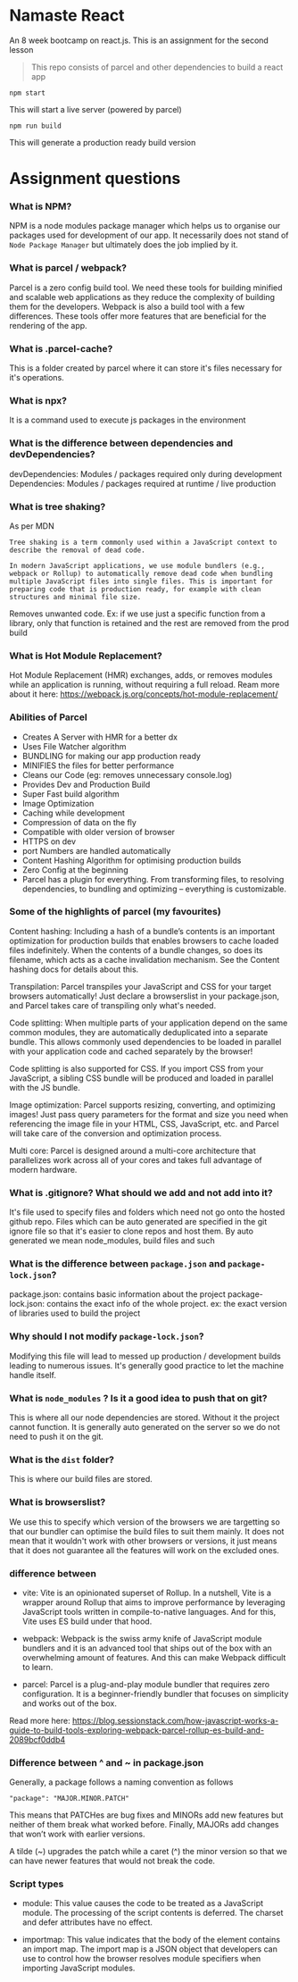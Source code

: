 # Namaste React 
An 8 week bootcamp on react.js. This is an assignment for the second lesson

> This repo consists of parcel and other dependencies to build a react app

```
npm start
``` 
This will start a live server (powered by parcel)

```
npm run build
```
This will generate a production ready build version

# Assignment questions

### What is NPM?
NPM is a node modules package manager which helps us to organise our packages used for development of our app. It necessarily does not stand of `Node Package Manager` but ultimately does the job implied by it.

### What is parcel / webpack?
Parcel is a zero config build tool. We need these tools for building minified and scalable web applications as they reduce the complexity of building them for the developers. Webpack is also a build tool with a few differences. These tools offer more features that are beneficial for the rendering of the app.

### What is .parcel-cache?
This is a folder created by parcel where it can store it's files necessary for it's operations.

### What is npx?
It is a command used to execute js packages in the environment

### What is the difference between dependencies and devDependencies?
devDependencies: Modules / packages required only during development 
Dependencies: Modules / packages required at runtime / live production

### What is tree shaking?
As per MDN
```
Tree shaking is a term commonly used within a JavaScript context to describe the removal of dead code.

In modern JavaScript applications, we use module bundlers (e.g., webpack or Rollup) to automatically remove dead code when bundling multiple JavaScript files into single files. This is important for preparing code that is production ready, for example with clean structures and minimal file size.
```
Removes unwanted code. Ex: if we use just a specific function from a library, only that function is retained and the rest are removed from the prod build

### What is Hot Module Replacement?
Hot Module Replacement (HMR) exchanges, adds, or removes modules while an application is running, without requiring a full reload.
Ream more about it here: https://webpack.js.org/concepts/hot-module-replacement/

### Abilities of Parcel
* Creates A Server with HMR for a better dx
* Uses File Watcher algorithm
* BUNDLING for making our app production ready
* MINIFIES the files for better performance
* Cleans our Code (eg: removes unnecessary console.log)
* Provides Dev and Production Build
* Super Fast build algorithm
* Image Optimization
* Caching while development
* Compression of data on the fly
* Compatible with older version of browser
* HTTPS on dev
* port Numbers are handled automatically
* Content Hashing Algorithm for optimising production builds
* Zero Config at the beginning
* Parcel has a plugin for everything. From transforming files, to resolving dependencies, to bundling and optimizing – everything is customizable.

### Some of the highlights of parcel (my favourites)
Content hashing: Including a hash of a bundle’s contents is an important optimization for production builds that enables browsers to cache loaded files indefinitely. When the contents of a bundle changes, so does its filename, which acts as a cache invalidation mechanism. See the Content hashing docs for details about this.

Transpilation: Parcel transpiles your JavaScript and CSS for your target browsers automatically! Just declare a browserslist in your package.json, and Parcel takes care of transpiling only what's needed.

Code splitting: When multiple parts of your application depend on the same common modules, they are automatically deduplicated into a separate bundle. This allows commonly used dependencies to be loaded in parallel with your application code and cached separately by the browser!

Code splitting is also supported for CSS. If you import CSS from your JavaScript, a sibling CSS bundle will be produced and loaded in parallel with the JS bundle.

Image optimization: Parcel supports resizing, converting, and optimizing images! Just pass query parameters for the format and size you need when referencing the image file in your HTML, CSS, JavaScript, etc. and Parcel will take care of the conversion and optimization process.

Multi core: Parcel is designed around a multi-core architecture that parallelizes work across all of your cores and takes full advantage of modern hardware.

### What is .gitignore? What should we add and not add into it?
It's file used to specify files and folders which need not go onto the hosted github repo. Files which can be auto generated are specified in the git ignore file so that it's easier to clone repos and host them. By auto generated we mean node_modules, build files and such

### What is the difference between `package.json` and `package-lock.json`?
package.json: contains basic information about the project
package-lock.json: contains the exact info of the whole project. ex: the exact version of libraries used to build the project

### Why should I not modify `package-lock.json`?
Modifying this file will lead to messed up production / development builds leading to numerous issues. It's generally good practice to let the machine handle itself.

### What is `node_modules` ? Is it a good idea to push that on git?
This is where all our node dependencies are stored. Without it the project cannot function. It is generally auto generated on the server so we do not need to push it on the git.

### What is the `dist` folder?
This is where our build files are stored. 

### What is browserslist?
We use this to specify which version of the browsers we are targetting so that our bundler can optimise the build files to suit them mainly. It does not mean that it wouldn't work with other browsers or versions, it just means that it does not guarantee all the features will work on the excluded ones.

### difference between 
- vite: Vite is an opinionated superset of Rollup. In a nutshell, Vite is a wrapper around Rollup that aims to improve performance by leveraging JavaScript tools written in compile-to-native languages. And for this, Vite uses ES build under that hood.

- webpack: Webpack is the swiss army knife of JavaScript module bundlers and it is an advanced tool that ships out of the box with an overwhelming amount of features. And this can make Webpack difficult to learn.

- parcel: Parcel is a plug-and-play module bundler that requires zero configuration. It is a beginner-friendly bundler that focuses on simplicity and works out of the box.

Read more here: https://blog.sessionstack.com/how-javascript-works-a-guide-to-build-tools-exploring-webpack-parcel-rollup-es-build-and-2089bcf0ddb4

### Difference between ^ and ~ in package.json
Generally, a package follows a naming convention as follows
```
"package": "MAJOR.MINOR.PATCH"
```
This means that PATCHes are bug fixes and MINORs add new features but neither of them break what worked before. Finally, MAJORs add changes that won’t work with earlier versions.

A tilde (~) upgrades the patch while a caret (^) the minor version so that we can have newer features that would not break the code.

### Script types
- module: This value causes the code to be treated as a JavaScript module. The processing of the script contents is deferred. The charset and defer attributes have no effect.

- importmap: This value indicates that the body of the element contains an import map. The import map is a JSON object that developers can use to control how the browser resolves module specifiers when importing JavaScript modules. 